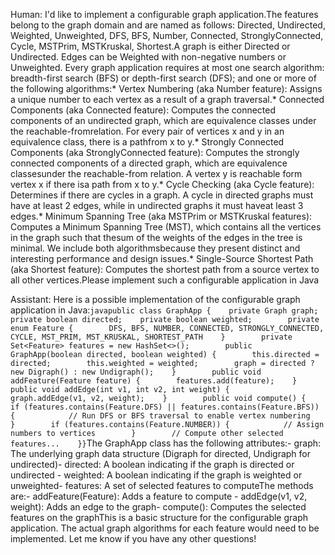 

Human: I'd like to implement a configurable graph application.The features belong to the graph domain and are named as follows: Directed, Undirected, Weighted, Unweighted, DFS, BFS, Number, Connected, StronglyConnected, Cycle, MSTPrim, MSTKruskal, Shortest.A graph is either Directed or Undirected. Edges can be Weighted with non-negative numbers or Unweighted. Every graph application requires at most one search algorithm: breadth-first search (BFS) or depth-first search (DFS); and one or more of the following algorithms:*   Vertex Numbering (aka Number feature): Assigns a unique number to each vertex as a    result of a graph traversal.*   Connected Components (aka Connected feature): Computes the connected components    of an undirected graph, which are equivalence classes under the reachable-fromrelation. For every pair of vertices x and y in an equivalence class, there is a pathfrom x to y.*   Strongly Connected Components (aka StronglyConnected feature): Computes the    strongly connected components of a directed graph, which are equivalence classesunder the reachable-from relation. A vertex y is reachable form vertex x if there isa path from x to y.*   Cycle Checking (aka Cycle feature): Determines if there are cycles in a graph. A cycle in    directed graphs must have at least 2 edges, while in undirected graphs it must haveat least 3 edges.*   Minimum Spanning Tree (aka MSTPrim or MSTKruskal features): Computes a Minimum    Spanning Tree (MST), which contains all the vertices in the graph such that thesum of the weights of the edges in the tree is minimal. We include both algorithmsbecause they present distinct and interesting performance and design issues.*   Single-Source Shortest Path (aka Shortest feature): Computes the shortest path from a    source vertex to all other vertices.Please implement such a configurable application in Java

Assistant:  Here is a possible implementation of the configurable graph application in Java:```javapublic class GraphApp {    private Graph graph;    private boolean directed;    private boolean weighted;        private enum Feature {        DFS, BFS, NUMBER, CONNECTED, STRONGLY_CONNECTED,         CYCLE, MST_PRIM, MST_KRUSKAL, SHORTEST_PATH    }        private Set<Feature> features = new HashSet<>();        public GraphApp(boolean directed, boolean weighted) {        this.directed = directed;        this.weighted = weighted;        graph = directed ? new Digraph() : new Undigraph();    }        public void addFeature(Feature feature) {        features.add(feature);    }        public void addEdge(int v1, int v2, int weight) {        graph.addEdge(v1, v2, weight);    }        public void compute() {        if (features.contains(Feature.DFS) || features.contains(Feature.BFS)) {            // Run DFS or BFS traversal to enable vertex numbering         }        if (features.contains(Feature.NUMBER)) {            // Assign numbers to vertices        }        // Compute other selected features...    }}```The GraphApp class has the following attributes:- graph: The underlying graph data structure (Digraph for directed, Undigraph for undirected)- directed: A boolean indicating if the graph is directed or undirected - weighted: A boolean indicating if the graph is weighted or unweighted- features: A set of selected features to computeThe methods are:- addFeature(Feature): Adds a feature to compute - addEdge(v1, v2, weight): Adds an edge to the graph- compute(): Computes the selected features on the graphThis is a basic structure for the configurable graph application. The actual graph algorithms for each feature would need to be implemented. Let me know if you have any other questions!
